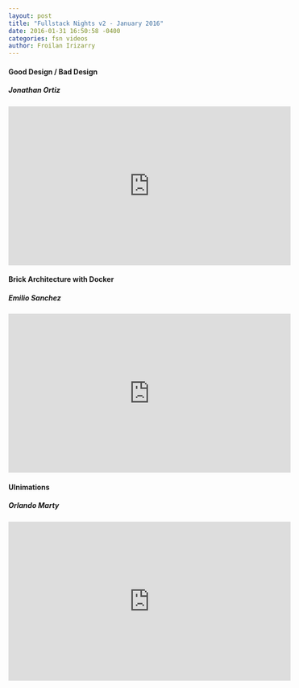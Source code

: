 ```yaml
---
layout: post
title: "Fullstack Nights v2 - January 2016"
date: 2016-01-31 16:50:58 -0400
categories: fsn videos
author: Froilan Irizarry
---
```


<div class="row top-bottom-buffer">
  <div class="col-md-6 col-md-offset-3 text-center">
    <h4>Good Design / Bad Design</h4>
    <h5>Jonathan Ortiz</h5>
    <div class="embed-container"><iframe width="560" height="315" src="https://www.youtube.com/embed/SLFcY9ZnFjI" frameborder="0" allowfullscreen></iframe></div>
  </div>
</div>
<div class="row top-bottom-buffer">
  <div class="col-md-6 col-md-offset-3 text-center">
    <h4>Brick Architecture with Docker</h4>
    <h5>Emilio Sanchez</h5>
    <div class="embed-container"><iframe width="560" height="315" src="https://www.youtube.com/embed/bKWI3joz4Q0" frameborder="0" allowfullscreen></iframe></div>
  </div>
</div>
<div class="row top-bottom-buffer">
  <div class="col-lg-12 text-center">
    <h4>UInimations</h4>
    <h5>Orlando Marty</h5>
    <div class="embed-container"><iframe width="560" height="315" src="https://www.youtube.com/embed/RItADFNc60g" frameborder="0" allowfullscreen></iframe></div>
  </div>
</div>
